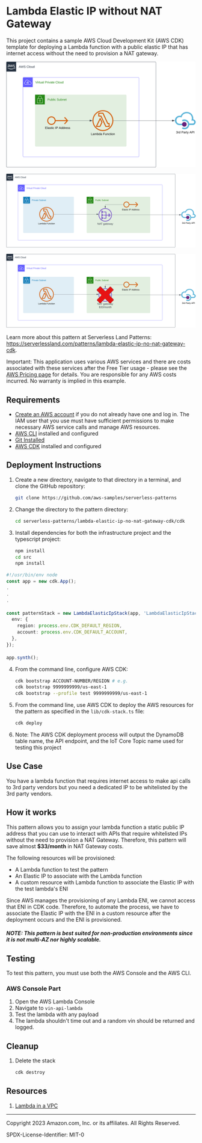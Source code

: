 # Lambda Elastic IP without NAT Gateway

This project contains a sample AWS Cloud Development Kit (AWS CDK) template for deploying a Lambda function with a public elastic IP that has internet access without the need to provision a NAT gateway.

![Architecture](assets/Lambda-elastic-ip-no-nat-gateway.svg)

![Production Architecture](assets/Lambda-elastic-ip-with-nat.svg)

![Non-prod cost effective Architecture](assets/Lambda-elastic-ip-with-x-nat-gateway.svg)


Learn more about this pattern at Serverless Land Patterns: https://serverlessland.com/patterns/lambda-elastic-ip-no-nat-gateway-cdk.

Important: This application uses various AWS services and there are costs associated with these services after the Free Tier usage - please see the [AWS Pricing page](https://aws.amazon.com/pricing/) for details. You are responsible for any AWS costs incurred. No warranty is implied in this example.

## Requirements

- [Create an AWS account](https://portal.aws.amazon.com/gp/aws/developer/registration/index.html) if you do not already have one and log in. The IAM user that you use must have sufficient permissions to make necessary AWS service calls and manage AWS resources.
- [AWS CLI](https://docs.aws.amazon.com/cli/latest/userguide/install-cliv2.html) installed and configured
- [Git Installed](https://git-scm.com/book/en/v2/Getting-Started-Installing-Git)
- [AWS CDK](https://docs.aws.amazon.com/cdk/latest/guide/cli.html) installed and configured

## Deployment Instructions

1. Create a new directory, navigate to that directory in a terminal, and clone the GitHub repository:
   ```bash
   git clone https://github.com/aws-samples/serverless-patterns
   ```
2. Change the directory to the pattern directory:
   ```bash
   cd serverless-patterns/lambda-elastic-ip-no-nat-gateway-cdk/cdk
   ```
3. Install dependencies for both the infrastructure project and the typescript project:
   ```bash
   npm install
   cd src
   npm install
   ```

```typescript
#!/usr/bin/env node
const app = new cdk.App();
.
.
.

const patternStack = new LambdaElasticIpStack(app, 'LambdaElasticIpStack', {
  env: {
    region: process.env.CDK_DEFAULT_REGION,
    account: process.env.CDK_DEFAULT_ACCOUNT,
  },
});

app.synth();

```

4. From the command line, configure AWS CDK:
   ```bash
   cdk bootstrap ACCOUNT-NUMBER/REGION # e.g.
   cdk bootstrap 9999999999/us-east-1
   cdk bootstrap --profile test 9999999999/us-east-1
   ```
5. From the command line, use AWS CDK to deploy the AWS resources for the pattern as specified in the `lib/cdk-stack.ts` file:
   ```bash
   cdk deploy
   ```
6. Note: The AWS CDK deployment process will output the DynamoDB table name, the API endpoint, and the IoT Core Topic name used for testing this project


## Use Case
You have a lambda function that requires internet access to make api calls to 3rd party vendors but you need a dedicated IP to be whitelisted by the 3rd party vendors. 
## How it works

This pattern allows you to assign your lambda function a static public IP address that you can use to interact with APIs that require whitelisted IPs without the need to provision a NAT Gateway. Therefore, this pattern will save almost **$33/month** in NAT Gateway costs.


The following resources will be provisioned:

- A Lambda function to test the pattern
- An Elastic IP to associate with the Lambda function
- A custom resource with Lambda function to associate the Elastic IP with the test lambda's ENI

Since AWS manages the provisioning of any Lambda ENI, we cannot access that ENI in CDK code. Therefore, to automate the process, we have to associate the Elastic IP with the ENI in a custom resource after the deployment occurs and the ENI is provisioned.

##### **NOTE:** This pattern is best suited for non-production environments since it is not multi-AZ nor highly scalable.

## Testing

To test this pattern, you must use both the AWS Console and the AWS CLI.

### AWS Console Part

1. Open the AWS Lambda Console
2. Navigate to `vin-api-lambda`
3. Test the lambda with any payload
4. The lambda shouldn't time out and a random vin should be returned and logged.


## Cleanup

1. Delete the stack
   ```bash
   cdk destroy
   ```

## Resources

1. [Lambda in a VPC](https://docs.aws.amazon.com/prescriptive-guidance/latest/patterns/generate-a-static-outbound-ip-address-using-a-lambda-function-amazon-vpc-and-a-serverless-architecture.html)

---

Copyright 2023 Amazon.com, Inc. or its affiliates. All Rights Reserved.

SPDX-License-Identifier: MIT-0
